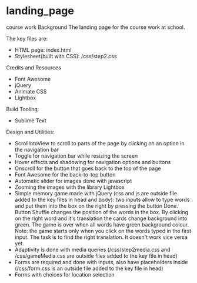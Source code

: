 # landing_page
course work
Background
The landing page for the course work at school.

The key files are:
- HTML page: index.html
- Stylesheet(built with CSS): /css/step2.css

Credits and Resources
- Font Awesome
- jQuery
- Animate CSS
- Lightbox

Build Tooling:
- Sublime Text

Design and Utilities:
- ScrollIntoView to scroll to parts of the page by clicking on an option in the navigation bar
- Toggle for navigation bar while resizing the screen
- Hover effects and shadowing for navigation options and buttons
- Onscroll for the button that goes back to the top of the page
- Font Awesome for the back-to-top button
- Automatic slider for images done with javascript
- Zooming the images with the library Lightbox
- Simple memory game made with jQuery (css and js are outside file added to the key files in head and body):
two inputs allow to type words and put them into the box on the right by pressing the button Done.
Button Shuffle changes the position of the words in the box.
By clicking on the right word and it's translation the cards change background into green.
The game is over when all words have green background colour.
Note: the game starts only when you click on the words typed in the first input. 
The task is to find the right translation. It doesn't work vice versa yet.
- Adaptivity is done with media queries (/css/step2media.css and /css/gameMedia.css are outside files added to the key file in head)
- Forms are required and done with inputs, also have placeholders inside (/css/form.css is an outside file added to the key file in head)
- Forms with choices for location selection

